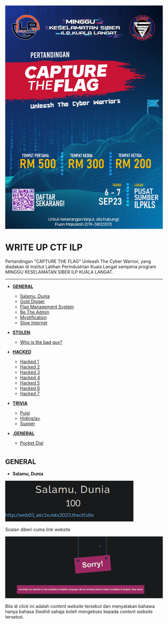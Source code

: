 ![image info](CTFILP/368214536_1269997957221253_7629467549862697930_n.jpg)

<h1> WRITE UP CTF ILP </h1>
Pertandingan "CAPTURE THE FLAG" Unleash The Cyber Warrior, yang diadakan di Institut Latihan Perindustrian Kuala Langat sempena program MINGGU KESELAMATAN SIBER ILP KUALA LANGAT.

<HR>

+ <b><a href="#GENERAL"><strong>GENERAL</strong></a></b>
    - <a href="#Salamu">Salamu, Dunia</a>
    - <a href="#Gold">Gold Digger</a>
    - <a href="#Manage">Flag Management System</a>
    - <a href="#Admin">Be The Admin</a>
    - <a href="#Mystification">Mystification</a>
    - <a href="#Slow">Slow Internet</a>

+ <b><a href="#STOLEN">STOLEN</a></b>
    - <a href="#Whobad">Who is the bad guy?</a>

 + <b><a href="#HACKED">HACKED</a></b>
    - <a href="#hack1">Hacked 1</a>
    - <a href="#hack2">Hacked 2</a>
    - <a href="#hack3">Hacked 3</a>
    - <a href="#hack4">Hacked 4</a>
    - <a href="#hack5">Hacked 5</a>
    - <a href="#hack6">Hacked 6</a>
    - <a href="#hack7">Hacked 7</a>

 + <b><a href="#TRIVIA">TRIVIA</a></b>
    - <a href="#puisi">Puisi</a>
    - <a href="#hiding">Hiding/a>
    - <a href="#supper">Supper</a>
    
 + <b><a href="#GENERALS">.GENERAL</a></b>
    - <a href="#pocket">Pocket Dial</a>

# <h2 id="GENERAL"><strong>GENERAL</strong></h2>

 - <p id="Salamu"><b>Salamu, Dunia</b></p>
 
![image info](CTFILP/General/1%20-%20Salamu%2C%20Dunia/1.png) 
 <p>Soalan diberi cuma <i>link website</i></p>
 
![image info](CTFILP/General/1%20-%20Salamu%2C%20Dunia/2.png) 
 <p>Bila di <i>click</i> ini adalah <i>content website</i> tersebut dan menyatakan bahawa hanya bahasa <i> Swahili </i> sahaja boleh mengekses kepada <i> content website </i> tersebut.</p>

 

